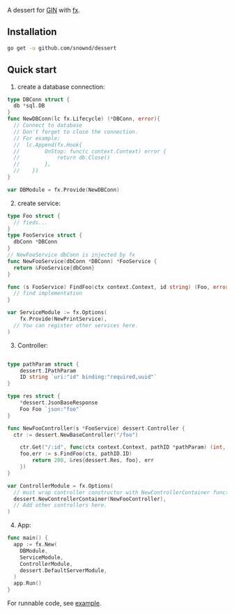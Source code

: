 
A dessert for [GIN](https://github.com/gin-gonic/gin) with [fx](https://github.com/uber-go/fx).


## Installation

```bash
go get -u github.com/snownd/dessert
```


## Quick start

1. create a database connection:

```go
type DBConn struct {
  db *sql.DB
}
func NewDBConn(lc fx.Lifecycle) (*DBConn, error){
  // Connect to database
  // Don't forget to close the connection.
  // For example:
  //  lc.Append(fx.Hook{
  // 		OnStop: func(c context.Context) error {
  // 			return db.Close()
  // 		},
  // 	})
}

var DBModule = fx.Provide(NewDBConn)
```

2. create service:

```go
type Foo struct {
  // fieds...
}
type FooService struct {
  dbConn *DBConn
}
// NewFooService dbConn is injected by fx
func NewFooService(dbConn *DBConn) *FooService {
  return &FooService{dbConn}
}

func (s FooService) FindFoo(ctx context.Context, id string) (Foo, error) {
  // find implementation
}

var	ServiceModule := fx.Options(
	fx.Provide(NewPrintService),
  // You can register other services here.
)
```

3. Controller:

```go

type pathParam struct {
	dessert.IPathParam
	ID string `uri:"id" binding:"required,uuid"`
}

type res struct {
	*dessert.JsonBaseResponse
	Foo Foo `json:"foo"`
}

func NewFooController(s *FooService) dessert.Controller {
  ctr := dessert.NewBaseController("/foo")

	ctr.Get("/:id", func(ctx context.Context, pathID *pathParam) (int, dessert.IResponse, error) {
    foo,err := s.FindFoo(ctx, pathID.ID)
		return 200, &res{dessert.Res, foo}, err
	})
}

var ControllerModule = fx.Options(
  // must wrap controller constructor with NewControllerContainer function.
  dessert.NewControllerContainer(NewFooController),
  // Add other controllers here.
)

```

4. App:

```go
func main() {
  app := fx.New(
    DBModule,
    ServiceModule,
    ControllerModule,
    dessert.DefaultServerModule,
  )
  app.Run()
}
```

For runnable code, see [example](./example/main.go).
